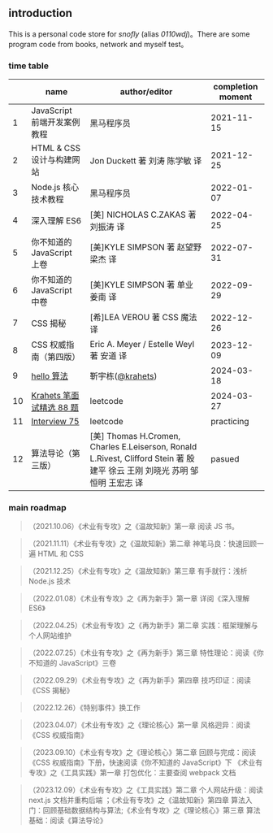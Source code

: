 ## introduction

This is a personal code store for _snofly_ (alias _0110wdj_)。There are some program code from books, network and myself test。

### time table

|     | name                                                                                 | author/editor                                                                                                               | completion moment |
| --- | ------------------------------------------------------------------------------------ | --------------------------------------------------------------------------------------------------------------------------- | ----------------- |
| 1   | JavaScript 前端开发案例教程                                                          | 黑马程序员                                                                                                                  | 2021-11-15        |
| 2   | HTML & CSS 设计与构建网站                                                            | Jon Duckett 著 刘涛 陈学敏 译                                                                                               | 2021-12-25        |
| 3   | Node.js 核心技术教程                                                                 | 黑马程序员                                                                                                                  | 2022-01-07        |
| 4   | 深入理解 ES6                                                                         | [美] NICHOLAS C.ZAKAS 著 刘振涛 译                                                                                          | 2022-04-25        |
| 5   | 你不知道的 JavaScript 上卷                                                           | [美]KYLE SIMPSON 著 赵望野 梁杰 译                                                                                          | 2022-07-31        |
| 6   | 你不知道的 JavaScript 中卷                                                           | [美]KYLE SIMPSON 著 单业 姜南 译                                                                                            | 2022-09-29        |
| 7   | CSS 揭秘                                                                             | [希]LEA VEROU 著 CSS 魔法 译                                                                                                | 2022-12-26        |
| 8   | CSS 权威指南（第四版）                                                               | Eric A. Meyer / Estelle Weyl 著 安道 译                                                                                     | 2023-12-09        |
| 9   | [hello 算法](https://www.hello-algo.com/)                                            | 靳宇栋([@krahets](https://github.com/krahets))                                                                              | 2024-03-18        |
| 10  | [Krahets 笔面试精选 88 题](https://leetcode.cn/studyplan/selected-coding-interview/) | leetcode                                                                                                                    | 2024-03-27        |
| 11  | [Interview 75](https://leetcode.cn/studyplan/coding-interviews/)                     | leetcode                                                                                                                    | practicing        |
| 12  | 算法导论（第三版）                                                                   | [美] Thomas H.Cromen, Charles E.Leiserson, Ronald L.Rivest, Clifford Stein 著 殷建平 徐云 王刚 刘晓光 苏明 邹恒明 王宏志 译 | pasued            |

### main roadmap

> （2021.10.06）《术业有专攻》之《温故知新》第一章 阅读 JS 书。

> （2021.11.11）《术业有专攻》之《温故知新》第二章 神笔马良：快速回顾一遍 HTML 和 CSS

> （2021.12.25）《术业有专攻》之《温故知新》第三章 有手就行：浅析 Node.js 技术

> （2022.01.08）《术业有专攻》之《再为新手》第一章 详阅《深入理解 ES6》

> （2022.04.25）《术业有专攻》之《再为新手》第二章 实践：框架理解与个人网站维护

> （2022.07.25）《术业有专攻》之《再为新手》第三章 特性理论：阅读《你不知道的 JavaScript》三卷

> （2022.09.29）《术业有专攻》之《再为新手》第四章 技巧印证：阅读《CSS 揭秘》

> （2022.12.26）《特别事件》换工作

> （2023.04.07）《术业有专攻》之《理论核心》第一章 风格迥异：阅读《CSS 权威指南》

> （2023.09.10）《术业有专攻》之《理论核心》第二章 回顾与完成：阅读《CSS 权威指南》下册，快速阅读《你不知道的 JavaScript》下
> 《术业有专攻》之《工具实践》第一章 打包优化：主要查阅 webpack 文档

> （2023.12.09）《术业有专攻》之《工具实践》第二章 个人网站升级：阅读 next.js 文档并重构后端 ；《术业有专攻》之《温故知新》第四章 算法入门：回顾基础数据结构与算法;《术业有专攻》之《理论核心》第三章 算法基础：阅读《算法导论》
